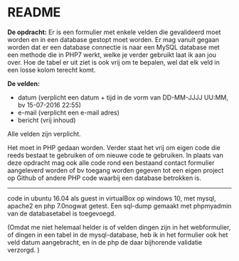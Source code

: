 # README #

**De opdracht:**
Er is een formulier met enkele velden die gevalideerd moet worden en in een database gestopt moet worden. Er mag vanuit gegaan worden dat er een database connectie is naar een MySQL database met een methode die in PHP7 werkt, welke je verder gebruikt laat ik aan jou over. Hoe de tabel er uit ziet is ook vrij om te bepalen, wel dat elk veld in een losse kolom terecht komt.

**De velden:**
- datum (verplicht een datum + tijd in de vorm van DD-MM-JJJJ UU:MM, bv 15-07-2016 22:55)
- e-mail (verplicht een e-mail adres)
- bericht (vrij inhoud)

Alle velden zijn verplicht.

Het moet in PHP gedaan worden. Verder staat het vrij om eigen code die reeds bestaat te gebruiken of om nieuwe code te gebruiken. In plaats van deze opdracht mag ook alle code rond een bestaand contact formulier aangeleverd worden of bv toegang worden gegeven tot een eigen project op Github of andere PHP code waarbij een database betrokken is.





------------------------------------------------

code in ubuntu 16.04 als guest in virtualBox op windows 10,  met mysql, apache2 en php 7.0nogwat getest. Een sql-dump gemaakt met phpmyadmin van de databasetabel is toegevoegd. 

(Omdat me niet helemaal helder is of velden dingen zijn in het webformulier, of dingen in een tabel in de mysql-database, 
heb ik in het formulier ook het veld datum aangebracht, en in de php de daar bijhorende validatie verzorgd. )
